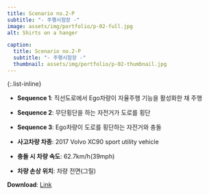 ```yaml
---
title: Scenario no.2-P
subtitle: "- 주행시험장 -"
image: assets/img/portfolio/p-02-full.jpg
alt: Shirts on a hanger

caption:
  title: Scenario no.2-P
  subtitle: "- 주행시험장 -"
  thumbnail: assets/img/portfolio/p-02-thumbnail.jpg
--- 
```


{:.list-inline}
- **Sequence 1**: 직선도로에서 Ego차량이 자율주행 기능을 활성화한 채 주행
- **Sequence 2**: 무단횡단을 하는 자전거가 도로를 횡단
- **Sequence 3**: Ego차량이 도로를 횡단하는 자전거와 충돌

- **사고차량 차종**: 2017 Volvo XC90 sport utility vehicle
- **충돌 시 차량 속도**: 62.7km/h(39mph)
- **차량 손상 위치**: 차량 전면(그릴)

**Download**: [Link  ]()